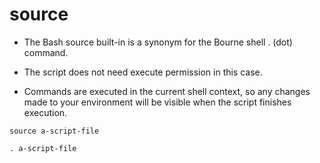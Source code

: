 # source

- The Bash source built-in is a synonym for the Bourne shell . (dot) command.

- The script does not need execute permission in this case.

- Commands are executed in the current shell context, so any changes made to
  your environment will be visible when the script finishes execution.

```shell
source a-script-file

. a-script-file
```
